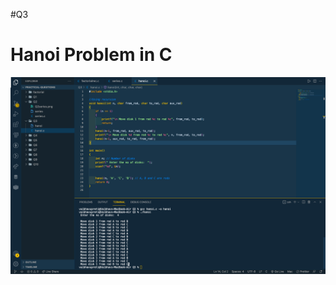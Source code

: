 #Q3

# Hanoi Problem in C

![](https://github.com/VaibhavUpreti/Cprograms/blob/main/Practical-Questions/Q3/Q3hanoi.png)
